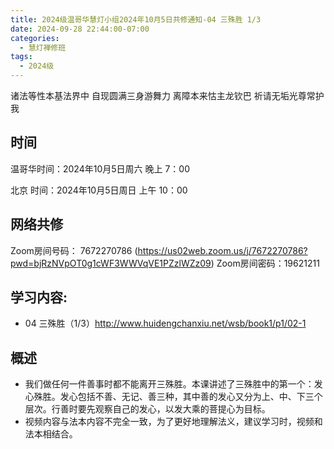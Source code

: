 ```yaml
---
title: 2024级温哥华慧灯小组2024年10月5日共修通知-04 三殊胜 1/3
date: 2024-09-28 22:44:00-07:00
categories:
  - 慧灯禅修班
tags:
  - 2024级
---
```

诸法等性本基法界中 自现圆满三身游舞力
离障本来怙主龙钦巴 祈请无垢光尊常护我

## 时间


温哥华时间：2024年10月5日周六 晚上 7：00

北京 时间：2024年10月5日周日 上午 10：00


## 网络共修
Zoom房间号码： 7672270786  (https://us02web.zoom.us/j/7672270786?pwd=bjRzNVpOT0g1cWF3WWVqVE1PZzlWZz09)
Zoom房间密码：19621211


## 学习内容:

- 04 三殊胜（1/3）<http://www.huidengchanxiu.net/wsb/book1/p1/02-1>


## 概述 
- 我们做任何一件善事时都不能离开三殊胜。本课讲述了三殊胜中的第一个：发心殊胜。发心包括不善、无记、善三种，其中善的发心又分为上、中、下三个层次。行善时要先观察自己的发心，以发大乘的菩提心为目标。
- 视频内容与法本内容不完全一致，为了更好地理解法义，建议学习时，视频和法本相结合。 
